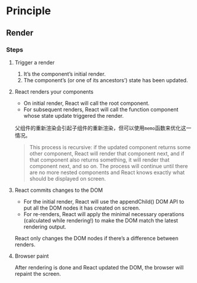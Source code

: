 # Principle

## Render

### Steps

1. Trigger a render
    1. It’s the component’s initial render.
    2. The component’s (or one of its ancestors’) state has been updated.

2. React renders your components
    - On initial render, React will call the root component.
    - For subsequent renders, React will call the function component whose state update triggered the render.

    父组件的重新渲染会引起子组件的重新渲染，但可以使用`memo`函数来优化这一情况。
    > This process is recursive: if the updated component returns some other component, React will render that component next, and if that component also returns something, it will render that component next, and so on. The process will continue until there are no more nested components and React knows exactly what should be displayed on screen.

3. React commits changes to the DOM 
    - For the initial render, React will use the appendChild() DOM API to put all the DOM nodes it has created on screen.
    - For re-renders, React will apply the minimal necessary operations (calculated while rendering!) to make the DOM match the latest rendering output.

    React only changes the DOM nodes if there’s a difference between renders.

4. Browser paint

    After rendering is done and React updated the DOM, the browser will repaint the screen. 
